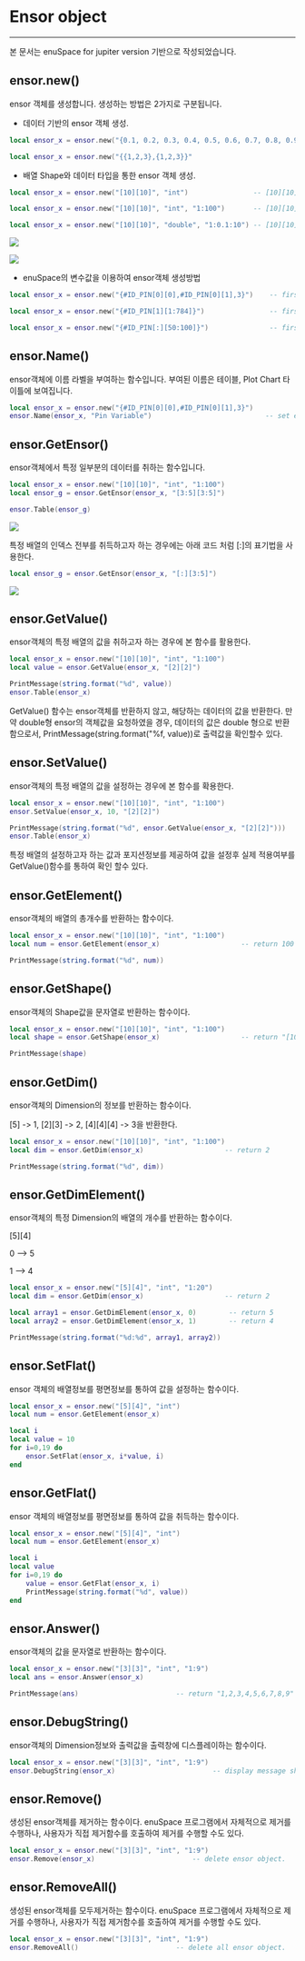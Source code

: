 # Ensor object

---

본 문서는 enuSpace for jupiter version 기반으로 작성되었습니다.

## ensor.new\(\)

ensor 객체를 생성합니다. 생성하는 방법은 2가지로 구분됩니다.

* 데이터 기반의 ensor 객체 생성.

```lua
local ensor_x = ensor.new("{0.1, 0.2, 0.3, 0.4, 0.5, 0.6, 0.7, 0.8, 0.9, 1.0}")    -- [10] matrix

local ensor_x = ensor.new("{{1,2,3},{1,2,3}}"                                      -- [2][3] matrix
```

* 배열 Shape와 데이터 타입을 통한 ensor 객체 생성.

```lua
local ensor_x = ensor.new("[10][10]", "int")                -- [10][10] matrix (datatype = int, default value : 0) 

local ensor_x = ensor.new("[10][10]", "int", "1:100")       -- [10][10] matrix (datatype = int, default value : 1~100) 

local ensor_x = ensor.new("[10][10]", "double", "1:0.1:10") -- [10][10] matrix (datatype = double, default value : 1~10)
```

![](/assets/statistics/ensor_api_new1.png)

![](/assets/statistics/ensor_api_new2.png)

* enuSpace의 변수값을 이용하여 ensor객체 생성방법

```lua
local ensor_x = ensor.new("{#ID_PIN[0][0],#ID_PIN[0][1],3}")    -- first, second value get from enuspace pin variable.

local ensor_x = ensor.new("{#ID_PIN[1][1:784]}")                -- first index 1 get array value [784] matrix

local ensor_x = ensor.new("{#ID_PIN[:][50:100]}")               -- first index full get array value [full][784] matrix
```

## ensor.Name\(\)

ensor객체에 이름 라벨을 부여하는 함수입니다. 부여된 이름은 테이블, Plot Chart 타이틀에 보여집니다.

```lua
local ensor_x = ensor.new("{#ID_PIN[0][0],#ID_PIN[0][1],3}")
ensor.Name(ensor_x, "Pin Variable")                            -- set ensor name.
```

## ensor.GetEnsor\(\)

ensor객체에서 특정 일부분의 데이터를 취하는 함수입니다.

```lua
local ensor_x = ensor.new("[10][10]", "int", "1:100") 
local ensor_g = ensor.GetEnsor(ensor_x, "[3:5][3:5]")

ensor.Table(ensor_g)
```

![](/assets/statistics/ensor_api_getensor.png)

특정 배열의 인덱스 전부를 취득하고자 하는 경우에는 아래 코드 처럼 \[:\]의 표기법을 사용한다.

```lua
local ensor_g = ensor.GetEnsor(ensor_x, "[:][3:5]")
```

![](/assets/statistics/ensor_api_getensor2.png)

## ensor.GetValue\(\)

ensor객체의 특정 배열의 값을 취하고자 하는 경우에 본 함수를 활용한다.

```lua
local ensor_x = ensor.new("[10][10]", "int", "1:100")
local value = ensor.GetValue(ensor_x, "[2][2]")

PrintMessage(string.format("%d", value))
ensor.Table(ensor_x)
```

GetValue\(\) 함수는 ensor객체를 반환하지 않고, 해당하는 데이터의 값을 반환한다. 만약 double형 ensor의 객체값을 요청하였을 경우, 데이터의 값은 double 형으로 반환함으로서, PrintMessage\(string.format\("%f, value\)\)로 출력값을 확인할수 있다.

## ensor.SetValue\(\)

ensor객체의 특정 배열의 값을 설정하는 경우에 본 함수를 확용한다.

```lua
local ensor_x = ensor.new("[10][10]", "int", "1:100")
ensor.SetValue(ensor_x, 10, "[2][2]")

PrintMessage(string.format("%d", ensor.GetValue(ensor_x, "[2][2]")))
ensor.Table(ensor_x)
```

특정 배열의 설정하고자 하는 값과 포지션정보를 제공하여 값을 설정후 실제 적용여부를 GetValue\(\)함수를 통하여 확인 할수 있다.

## ensor.GetElement\(\)

ensor객체의 배열의 총개수를 반환하는 함수이다.

```lua
local ensor_x = ensor.new("[10][10]", "int", "1:100")
local num = ensor.GetElement(ensor_x)                    -- return 100

PrintMessage(string.format("%d", num))
```

## ensor.GetShape\(\)

ensor객체의 Shape값을 문자열로 반환하는 함수이다.

```lua
local ensor_x = ensor.new("[10][10]", "int", "1:100")
local shape = ensor.GetShape(ensor_x)                    -- return "[10][10]"

PrintMessage(shape)
```

## ensor.GetDim\(\)

ensor객체의 Dimension의 정보를 반환하는 함수이다.

\[5\] -&gt; 1, \[2\]\[3\] -&gt; 2, \[4\]\[4\]\[4\] -&gt; 3을 반환한다.

```lua
local ensor_x = ensor.new("[10][10]", "int", "1:100")
local dim = ensor.GetDim(ensor_x)                    -- return 2

PrintMessage(string.format("%d", dim))
```

## ensor.GetDimElement\(\)

ensor객체의 특정 Dimension의 배열의 개수를 반환하는 함수이다.

\[5\]\[4\]

0 --&gt; 5

1 --&gt; 4

```lua
local ensor_x = ensor.new("[5][4]", "int", "1:20")
local dim = ensor.GetDim(ensor_x)                    -- return 2

local array1 = ensor.GetDimElement(ensor_x, 0)        -- return 5
local array2 = ensor.GetDimElement(ensor_x, 1)        -- return 4

PrintMessage(string.format("%d:%d", array1, array2))
```

## ensor.SetFlat\(\)

ensor 객체의 배열정보를 평면정보를 통하여 값을 설정하는 함수이다.

```lua
local ensor_x = ensor.new("[5][4]", "int")
local num = ensor.GetElement(ensor_x)

local i
local value = 10
for i=0,19 do
    ensor.SetFlat(ensor_x, i*value, i)
end
```

## ensor.GetFlat\(\)

ensor 객체의 배열정보를 평면정보를 통하여 값을 취득하는 함수이다.

```lua
local ensor_x = ensor.new("[5][4]", "int")
local num = ensor.GetElement(ensor_x)

local i
local value
for i=0,19 do
    value = ensor.GetFlat(ensor_x, i)
    PrintMessage(string.format("%d", value))
end
```

## ensor.Answer\(\)

ensor객체의 값을 문자열로 반환하는 함수이다.

```lua
local ensor_x = ensor.new("[3][3]", "int", "1:9")
local ans = ensor.Answer(ensor_x) 

PrintMessage(ans)                        -- return "1,2,3,4,5,6,7,8,9"
```

## ensor.DebugString\(\)

ensor객체의 Dimension정보와 출력값을 출력창에 디스플레이하는 함수이다.

```lua
local ensor_x = ensor.new("[3][3]", "int", "1:9")
ensor.DebugString(ensor_x)                        -- display message shape:[3][3], value:1,2,3,4,5,6,7,8,9
```

## ensor.Remove\(\)

생성된 ensor객체를 제거하는 함수이다. enuSpace 프로그램에서 자체적으로 제거를 수행하나, 사용자가 직접 제거함수를 호출하여 제거를 수행할 수도 있다.

```lua
local ensor_x = ensor.new("[3][3]", "int", "1:9")
ensor.Remove(ensor_x)                        -- delete ensor object.
```

## ensor.RemoveAll\(\)

생성된 ensor객체를 모두제거하는 함수이다. enuSpace 프로그램에서 자체적으로 제거를 수행하나, 사용자가 직접 제거함수를 호출하여 제거를 수행할 수도 있다.

```lua
local ensor_x = ensor.new("[3][3]", "int", "1:9")
ensor.RemoveAll()                        -- delete all ensor object.
```




